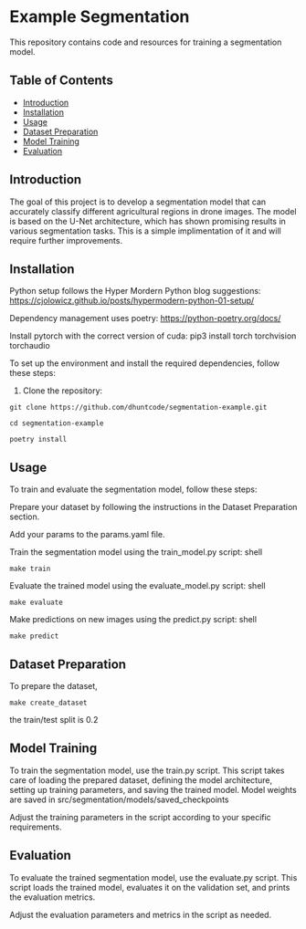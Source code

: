 # Example Segmentation

This repository contains code and resources for training a segmentation model.  

## Table of Contents
- [Introduction](#introduction)
- [Installation](#installation)
- [Usage](#usage)
- [Dataset Preparation](#dataset-preparation)
- [Model Training](#model-training)
- [Evaluation](#evaluation)

## Introduction

The goal of this project is to develop a segmentation model that can accurately classify different agricultural regions in drone images. The model is based on the U-Net architecture, which has shown promising results in various segmentation tasks.  This is a simple implimentation of it and will require further improvements.

## Installation

Python setup follows the Hyper Mordern Python blog suggestions:
https://cjolowicz.github.io/posts/hypermodern-python-01-setup/

Dependency management uses poetry:
https://python-poetry.org/docs/

Install pytorch with the correct version of cuda:
pip3 install torch torchvision torchaudio

To set up the environment and install the required dependencies, follow these steps:

1. Clone the repository:
```shell
git clone https://github.com/dhuntcode/segmentation-example.git
```
```shell
cd segmentation-example
```
```shell
poetry install
```

## Usage
To train and evaluate the segmentation model, follow these steps:

Prepare your dataset by following the instructions in the Dataset Preparation section.

Add your params to the params.yaml file.

Train the segmentation model using the train_model.py script:
shell
```
make train
```

Evaluate the trained model using the evaluate_model.py script:
shell
```
make evaluate
```

Make predictions on new images using the predict.py script:
shell
```
make predict
```

## Dataset Preparation

To prepare the dataset, 

```
make create_dataset
```
the train/test split is 0.2

## Model Training
To train the segmentation model, use the train.py script. This script takes care of loading the prepared dataset, defining the model architecture, setting up training parameters, and saving the trained model.  Model weights are saved in src/segmentation/models/saved_checkpoints

Adjust the training parameters in the script according to your specific requirements.

## Evaluation
To evaluate the trained segmentation model, use the evaluate.py script. This script loads the trained model, evaluates it on the validation set, and prints the evaluation metrics.

Adjust the evaluation parameters and metrics in the script as needed.

